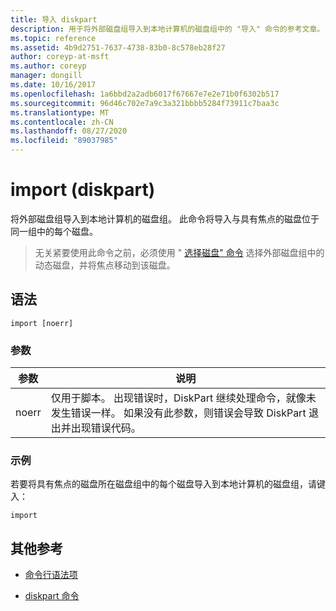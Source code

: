```yaml
---
title: 导入 diskpart
description: 用于将外部磁盘组导入到本地计算机的磁盘组中的 "导入" 命令的参考文章。
ms.topic: reference
ms.assetid: 4b9d2751-7637-4738-83b0-8c578eb28f27
author: coreyp-at-msft
ms.author: coreyp
manager: dongill
ms.date: 10/16/2017
ms.openlocfilehash: 1a6bbd2a2adb6017f67667e7e2e71b0f6302b517
ms.sourcegitcommit: 96d46c702e7a9c3a321bbbb5284f73911c7baa3c
ms.translationtype: MT
ms.contentlocale: zh-CN
ms.lasthandoff: 08/27/2020
ms.locfileid: "89037985"
---
```

# <a name="import-diskpart"></a>import (diskpart)

将外部磁盘组导入到本地计算机的磁盘组。 此命令将导入与具有焦点的磁盘位于同一组中的每个磁盘。

> 无关紧要使用此命令之前，必须使用 " [选择磁盘" 命令](select-disk.md) 选择外部磁盘组中的动态磁盘，并将焦点移动到该磁盘。

## <a name="syntax"></a>语法

```
import [noerr]
```

### <a name="parameters"></a>参数

| 参数 | 说明 |
| --------- | ----------- |
| noerr | 仅用于脚本。 出现错误时，DiskPart 继续处理命令，就像未发生错误一样。 如果没有此参数，则错误会导致 DiskPart 退出并出现错误代码。 |

### <a name="examples"></a>示例

若要将具有焦点的磁盘所在磁盘组中的每个磁盘导入到本地计算机的磁盘组，请键入：

```
import
```

## <a name="additional-references"></a>其他参考

- [命令行语法项](command-line-syntax-key.md)

- [diskpart 命令](diskpart.md)
